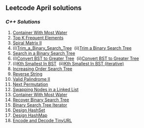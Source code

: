 ## Leetcode April solutions

### <em> C++ Solutions </em>
1. [Container With Most Water](/April2022/C++/Container_With_Most_Water.cpp) 
2. [Top K Frequent Elements](/April2022/C++/Top_K_Frequent_Elements.cpp)
3. [Spiral Matrix II](/April2022/C++/Spiral_Matrix.cpp)
4. (i)[Trim_a_Binary_Search_Tree](/April2022/C++/Trim_a_Binary_Search_Tree.cpp)
   &nbsp;(ii)[Trim a Binary Search Tree](/April2022/C%2B%2B/Trim_a_BST.cpp)
5. [Search in a Binary Search Tree](/April2022/C%2B%2B/Search_in_a_binarySearchTree.cpp)
6. (i)[Convert BST to Greater Tree](/April2022/C++/Convert_BST_to_Greater_Tree.cpp)
   &nbsp;(ii)[Convert BST to Greater Tree](/April2022/C%2B%2B/Convert_BST_to_greater_tree.cpp)
7. (i)[Kth Smallest In BST](/April2022/C++/Kth_Smallest_In_BST.cpp) &nbsp;(ii)[Kth Smallest In BST (iterative)](/April2022/C++/kth_smallest_ele_iterative.cpp)
8. [Increasing Order Search Tree](/April2022/C%2B%2B/Increasing_Order_Seach_Tree.cpp)
9. [Reverse String](/April2022/C%2B%2B/reverse_string.cpp)
10. [Valid Palindrome II](/April2022/C%2B%2B/valid-palindrome-ii.cpp)
11. [Next Permutation](/April2022/C%2B%2B/next_permutation.cpp)
12. [Swapping Nodes in a Linked List](/April2022/C%2B%2B/swapping_nodes_in_a_ll.cpp)
13. [Container With Most Water](/April2022/C%2B%2B/conatiner_with_most_water.cpp)
14. [Recover Binary Search Tree](/April2022/C%2B%2B/recover_BST.cpp)
15. [Binary Search Tree Iterator](/April2022/C%2B%2B/BST_iterator.cpp)
16. [Design HashSet](/April2022/C%2B%2B/Design_hashSet.cpp)
17. [Design HashMap](/April2022/C%2B%2B/Design_hashMap.cpp)
18. [Encode and Decode TinyURL](/April2022/C%2B%2B/enocode_decodeTinyURL.cpp)



